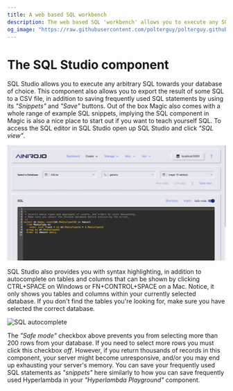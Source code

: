 ```yaml
---
title: A web based SQL workbench
description: The web based SQL 'workbench' allows you to execute any SQL, see the result immediately, in addition to storing your frequently used SQL snippets for later.
og_image: "https://raw.githubusercontent.com/polterguy/polterguy.github.io/master/images/og-sql-component.jpg"
---
```


# The SQL Studio component

SQL Studio allows you to execute any arbitrary SQL towards your database of choice. This component also
allows you to export the result of some SQL to a CSV file, in addition to saving frequently used
SQL statements by using its _"Snippets"_ and _"Save"_ buttons. Out of the box Magic also comes with
a whole range of example SQL snippets, implying the SQL component in Magic is also a nice place
to start out if you want to teach yourself SQL. To access the SQL editor in SQL Studio open up
SQL Studio and click _"SQL view"_.

![SQL Studio SQL view](https://raw.githubusercontent.com/polterguy/polterguy.github.io/master/images/sql-editor.jpg)

SQL Studio also provides you with syntax highlighting, in addition to autocomplete on
tables and columns that can be shown by clicking CTRL+SPACE on Windows or FN+CONTROL+SPACE on a Mac.
Notice, it only shows you tables and columns within your currently selected database. If you don't find the
tables you're looking for, make sure you have selected the correct database.

![SQL autocomplete](https://raw.githubusercontent.com/polterguy/polterguy.github.io/master/images/sql-autocomplete.jpg)

The _"Safe mode"_ checkbox above prevents you from selecting more than 200 rows from your database.
If you need to select more rows you must click this checkbox _off_. However, if you return thousands of records
in this component, your server might become unresponsive, and/or you may end up exhausting your
server's memory. You can save your frequently used SQL statements as _"snippets"_ here similarly to
how you can save frequently used Hyperlambda in your _"Hyperlambda Playground"_ component.
